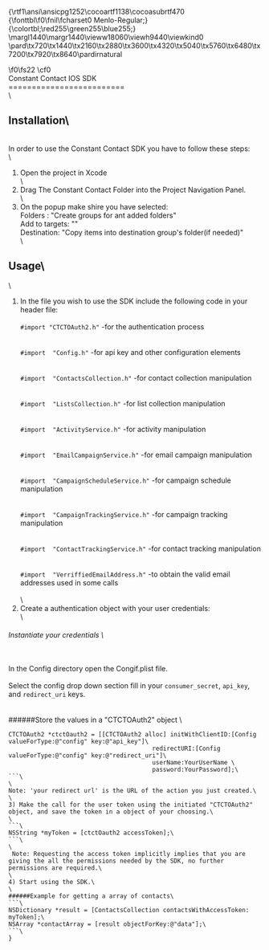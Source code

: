 {\rtf1\ansi\ansicpg1252\cocoartf1138\cocoasubrtf470
{\fonttbl\f0\fnil\fcharset0 Menlo-Regular;}
{\colortbl;\red255\green255\blue255;}
\margl1440\margr1440\vieww18060\viewh9440\viewkind0
\pard\tx720\tx1440\tx2160\tx2880\tx3600\tx4320\tx5040\tx5760\tx6480\tx7200\tx7920\tx8640\pardirnatural

\f0\fs22 \cf0 \
Constant Contact IOS SDK\
=========================\
\
## Installation\
\
In order to use the Constant Contact SDK you have to follow these steps:\
\
1) Open the project in Xcode\
\
2) Drag The Constant Contact Folder into the Project Navigation Panel.\
\
3) On the popup make shire you have selected:\
  Folders :            "Create groups for ant added folders" \
	Add to targets: "<yourProjectName>"\
	Destination:     "Copy items into destination group's folder(if needed)"\
\
## Usage\
\
1) In the file you wish to use the SDK include the following code in your header file:\
\
`#import "CTCTOAuth2.h"`               -for the authentication process\
<br>\
`#import  "Config.h"`                  -for api key and other configuration elements\
<br>\
`#import  "ContactsCollection.h"`      -for contact collection manipulation\
<br>\
`#import  "ListsCollection.h"`         -for list collection manipulation\
<br>\
`#import  "ActivityService.h"`         -for activity manipulation\
<br>\
`#import  "EmailCampaignService.h"`    -for email campaign manipulation\
<br>\
`#import  "CampaignScheduleService.h"` -for campaign schedule manipulation\
<br>\
`#import  "CampaignTrackingService.h"` -for campaign tracking manipulation\
<br>\
`#import  "ContactTrackingService.h"`  -for contact tracking manipulation\
<br>\
`#import  "VerriffiedEmailAddress.h"`  -to obtain the valid email addresses used in some calls\
\
\
2) Create a authentication object with your user credentials:\
\
###### Instantiate your credentials \
\
In the Config directory open the Congif.plist file.\
\
Select the config drop down section fill in your `consumer_secret`, `api_key`, and `redirect_uri` keys.\
 \
\
######Store the values in a "CTCTOAuth2" object \
```\
CTCTOAuth2 *ctctOauth2 = [[CTCTOAuth2 alloc] initWithClientID:[Config valueForType:@"config" key:@"api_key"]\
									    redirectURI:[Config valueForType:@"config" key:@"redirect_uri"]\
									    userName:YourUserName \
									    password:YourPassword];\
```\
\
Note: 'your redirect url' is the URL of the action you just created.\
\
3) Make the call for the user token using the initiated "CTCTOAuth2" object, and save the token in a object of your choosing.\
\
```\
NSString *myToken = [ctctOauth2 accessToken];\
```\
\
 Note: Requesting the access token implicitly implies that you are giving the all the permissions needed by the SDK, no further permissions are required.\
\
4) Start using the SDK.\
\
######Example for getting a array of contacts\
```\
NSDictionary *result = [ContactsCollection contactsWithAccessToken: myToken];\
NSArray *contactArray = [result objectForKey:@"data"];\
```\
}